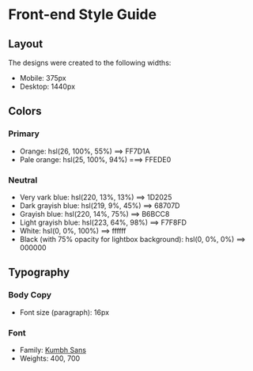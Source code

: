 # Front-end Style Guide

## Layout

The designs were created to the following widths:

- Mobile: 375px
- Desktop: 1440px

## Colors

### Primary

- Orange: hsl(26, 100%, 55%) ==> FF7D1A
- Pale orange: hsl(25, 100%, 94%) ===> FFEDE0

### Neutral

- Very vark blue: hsl(220, 13%, 13%) ==> 1D2025
- Dark grayish blue: hsl(219, 9%, 45%) ==> 68707D
- Grayish blue: hsl(220, 14%, 75%) ==> B6BCC8
- Light grayish blue: hsl(223, 64%, 98%) ==> F7F8FD
- White: hsl(0, 0%, 100%) ==> ffffff
- Black (with 75% opacity for lightbox background): hsl(0, 0%, 0%) ==> 000000

## Typography

### Body Copy

- Font size (paragraph): 16px

### Font

- Family: [Kumbh Sans](https://fonts.google.com/specimen/Kumbh+Sans)
- Weights: 400, 700
